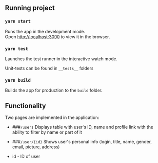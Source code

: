 ## Running project

### `yarn start`

Runs the app in the development mode.<br />
Open [http://localhost:3000](http://localhost:3000) to view it in the browser.


### `yarn test`

Launches the test runner in the interactive watch mode.<br />

Unit-tests can be found in `__tests__` folders 

### `yarn build`

Builds the app for production to the `build` folder.<br />

## Functionality

Two pages are implemented in the application:

* ###`/users`
Displays table with user's ID, name and profile link with the ability to filter by name or part of it

* ###`/user/{id}`
Shows user's personal info (login, title, name, gender, email, picture, address)
- id - ID of user
    
